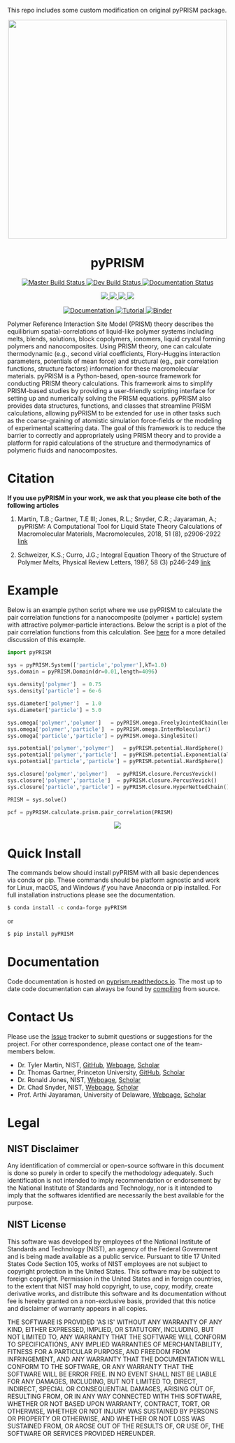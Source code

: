 This repo includes some custom modification on original pyPRISM package.

<p align="center">
    <img src='./tutorial/img/TOC.svg' width='500px'/>
</p>
<h1 align="center">pyPRISM</h1>

<p align="center"> 
    <a href='https://travis-ci.com/usnistgov/pyPRISM'>
        <img src='https://travis-ci.com/usnistgov/pyPRISM.svg?token=FULcw9eHMtj7oJcV26rG&branch=master' alt='Master Build Status' />
    </a>
    <a href='https://travis-ci.com/usnistgov/pyPRISM'>
        <img src='https://travis-ci.com/usnistgov/pyPRISM.svg?token=FULcw9eHMtj7oJcV26rG&branch=dev' alt='Dev Build Status' />
    </a>
    <a href='http://pyprism.readthedocs.io/en/latest/?badge=latest'>
        <img src='http://readthedocs.org/projects/pyprism/badge/?version=latest' alt='Documentation Status' />
    </a>
</p>

<p align="center"> 
    <a href="https://anaconda.org/conda-forge/pyprism">
        <img src="https://anaconda.org/conda-forge/pyprism/badges/version.svg" /> 
    </a>
    <a href="https://anaconda.org/conda-forge/pyprism"> 
        <img src="https://anaconda.org/conda-forge/pyprism/badges/license.svg" /> 
    </a>
    <a href="https://anaconda.org/conda-forge/pyprism"> 
        <img src="https://anaconda.org/conda-forge/pyprism/badges/platforms.svg" /> 
    </a>
    <a href="https://anaconda.org/conda-forge/pyprism">
        <img src="https://anaconda.org/conda-forge/pyprism/badges/downloads.svg" /> 
    </a>
</p>

<p align="center"> 
    <a href='https://pyPRISM.readthedocs.io/en/latest/'>
        <img src='https://img.shields.io/badge/Documentation--blue.svg' alt='Documentation' />
    </a>
    <a href='https://pyPRISM.readthedocs.io/en/latest/tutorial/tutorial.html'>
        <img src='https://img.shields.io/badge/Tutorial--orange.svg' alt='Tutorial' />
    </a>
    <a href='https://mybinder.org/v2/gh/usnistgov/pyprism/master?filepath=tutorial'>
        <img src='https://mybinder.org/badge.svg' alt='Binder' />
    </a>
</p>

<p>
Polymer Reference Interaction Site Model (PRISM) theory describes the
equilibrium spatial-correlations of liquid-like polymer systems including
melts, blends, solutions, block copolymers, ionomers, liquid crystal forming
polymers and nanocomposites. Using PRISM theory, one can calculate
thermodynamic (e.g., second virial coefficients, Flory-Huggins interaction
parameters, potentials of mean force) and structural (eg., pair correlation
functions, structure factors) information for these macromolecular materials.
pyPRISM is a Python-based, open-source framework for conducting PRISM theory
calculations. This framework aims to simplify PRISM-based studies by providing
a user-friendly scripting interface for setting up and numerically solving the
PRISM equations. pyPRISM also provides data structures, functions, and classes
that streamline PRISM calculations, allowing pyPRISM to be extended for use in
other tasks such as the coarse-graining of atomistic simulation force-fields or
the modeling of experimental scattering data. The goal of this framework is to
reduce the barrier to correctly and appropriately using PRISM theory and to
provide a platform for rapid calculations of the structure and thermodynamics
of polymeric fluids and nanocomposites. 
</p>

Citation
========
**If you use pyPRISM in your work, we ask that you please cite both of the following articles**

1. Martin, T.B.; Gartner, T.E III; Jones, R.L.; Snyder, C.R.; Jayaraman, A.;
   pyPRISM: A Computational Tool for Liquid State Theory Calculations of
   Macromolecular Materials, Macromolecules, 2018, 51 (8), p2906-2922
   [link](https://dx.doi.org/10.1021/acs.macromol.8b00011)

2. Schweizer, K.S.; Curro, J.G.; Integral Equation Theory of the Structure of
   Polymer Melts, Physical Review Letters, 1987, 58 (3) p246-249 [link](https://doi.org/10.1103/PhysRevLett.58.246)


Example
=======
Below is an example python script where we use pyPRISM to calculate the pair
correlation functions for a nanocomposite (polymer + particle) system with
attractive polymer-particle interactions. Below the script is a plot of the
pair correlation functions from this calculation. See [here](http://pyprism.readthedocs.io/en/latest/quickstart.html)
for a more detailed discussion of this example. 

```python
import pyPRISM

sys = pyPRISM.System(['particle','polymer'],kT=1.0)
sys.domain = pyPRISM.Domain(dr=0.01,length=4096)
    
sys.density['polymer']  = 0.75
sys.density['particle'] = 6e-6

sys.diameter['polymer']  = 1.0
sys.diameter['particle'] = 5.0

sys.omega['polymer','polymer']   = pyPRISM.omega.FreelyJointedChain(length=100,l=4.0/3.0)
sys.omega['polymer','particle']  = pyPRISM.omega.InterMolecular()
sys.omega['particle','particle'] = pyPRISM.omega.SingleSite()

sys.potential['polymer','polymer']   = pyPRISM.potential.HardSphere()
sys.potential['polymer','particle']  = pyPRISM.potential.Exponential(alpha=0.5,epsilon=1.0)
sys.potential['particle','particle'] = pyPRISM.potential.HardSphere()

sys.closure['polymer','polymer']   = pyPRISM.closure.PercusYevick()
sys.closure['polymer','particle']  = pyPRISM.closure.PercusYevick()
sys.closure['particle','particle'] = pyPRISM.closure.HyperNettedChain()

PRISM = sys.solve()

pcf = pyPRISM.calculate.prism.pair_correlation(PRISM)
```
<p align="center">
    <img src='./tutorial/img/nanocomposite_rdf.svg' />
</p>

Quick Install
=============
The commands below should install pyPRISM with all basic dependences via conda
or pip. These commands should be platform agnostic and work for Linux, macOS, and
Windows *if* you have Anaconda or pip installed.  For full installation
instructions please see the documentation. 

``` bash
$ conda install -c conda-forge pyPRISM
```

or

``` bash
$ pip install pyPRISM
```
Documentation
=============

Code documentation is hosted on [pyprism.readthedocs.io](https://pyPRISM.readthedocs.io/). The most up to
date code documentation can always be found by [compiling](http://pyprism.readthedocs.io/en/latest/install/documentation.html) from source. 

Contact Us
==========
Please use the [Issue](https://github.com/usnistgov/pyPRISM/issues) tracker to submit questions or suggestions for the project. For other correspondence, please contact one of the team-members below. 

- Dr. Tyler Martin, NIST, 
    [GitHub](https://github.com/martintb),
    [Webpage](https://www.nist.gov/people/tyler-martin),
    [Scholar](https://scholar.google.com/citations?user=9JmVnIIAAAAJ&hl=en)
- Dr. Thomas Gartner, Princeton University, 
    [GitHub](https://github.com/tgartner),
    [Scholar](https://scholar.google.com/citations?user=lzao5SAAAAAJ&hl=en)
- Dr. Ronald Jones, NIST, 
    [Webpage](https://www.nist.gov/people/ronald-l-jones),
    [Scholar](https://scholar.google.com/citations?user=TKAtIUIAAAAJ&hl=en)
- Dr. Chad Snyder, NIST,
    [Webpage](https://www.nist.gov/people/chad-r-snyder),
    [Scholar](https://scholar.google.com/citations?user=MMV7Bf8AAAAJ&hl=en)
- Prof. Arthi Jayaraman, University of Delaware, 
    [Webpage](https://udel.edu/~arthij),
    [Scholar](https://scholar.google.com/citations?user=FST4YmwAAAAJ)

Legal
=====

NIST Disclaimer
---------------
Any identification of commercial or open-source software in this document is
done so purely in order to specify the methodology adequately. Such
identification is not intended to imply recommendation or endorsement by the
National Institute of Standards and Technology, nor is it intended to imply
that the softwares identified are necessarily the best available for the
purpose.

NIST License
------------
This software was developed by employees of the National Institute of Standards
and Technology (NIST), an agency of the Federal Government and is being made
available as a public service. Pursuant to title 17 United States Code Section
105, works of NIST employees are not subject to copyright protection in the
United States.  This software may be subject to foreign copyright.  Permission
in the United States and in foreign countries, to the extent that NIST may hold
copyright, to use, copy, modify, create derivative works, and distribute this
software and its documentation without fee is hereby granted on a non-exclusive
basis, provided that this notice and disclaimer of warranty appears in all
copies. 

THE SOFTWARE IS PROVIDED 'AS IS' WITHOUT ANY WARRANTY OF ANY KIND, EITHER
EXPRESSED, IMPLIED, OR STATUTORY, INCLUDING, BUT NOT LIMITED TO, ANY WARRANTY
THAT THE SOFTWARE WILL CONFORM TO SPECIFICATIONS, ANY IMPLIED WARRANTIES OF
MERCHANTABILITY, FITNESS FOR A PARTICULAR PURPOSE, AND FREEDOM FROM
INFRINGEMENT, AND ANY WARRANTY THAT THE DOCUMENTATION WILL CONFORM TO THE
SOFTWARE, OR ANY WARRANTY THAT THE SOFTWARE WILL BE ERROR FREE.  IN NO EVENT
SHALL NIST BE LIABLE FOR ANY DAMAGES, INCLUDING, BUT NOT LIMITED TO, DIRECT,
INDIRECT, SPECIAL OR CONSEQUENTIAL DAMAGES, ARISING OUT OF, RESULTING FROM, OR
IN ANY WAY CONNECTED WITH THIS SOFTWARE, WHETHER OR NOT BASED UPON WARRANTY,
CONTRACT, TORT, OR OTHERWISE, WHETHER OR NOT INJURY WAS SUSTAINED BY PERSONS OR
PROPERTY OR OTHERWISE, AND WHETHER OR NOT LOSS WAS SUSTAINED FROM, OR AROSE OUT
OF THE RESULTS OF, OR USE OF, THE SOFTWARE OR SERVICES PROVIDED HEREUNDER.
